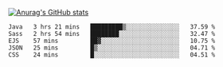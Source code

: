 [![Anurag's GitHub stats](https://github-readme-stats.vercel.app/api?username=sebasphere&count_private=true&theme=tokyonight)](https://github.com/anuraghazra/github-readme-stats)

<!--START_SECTION:waka-->
```text
Java   3 hrs 21 mins   █████████▒░░░░░░░░░░░░░░░   37.59 % 
Sass   2 hrs 54 mins   ████████░░░░░░░░░░░░░░░░░   32.47 % 
EJS    57 mins         ██▓░░░░░░░░░░░░░░░░░░░░░░   10.75 % 
JSON   25 mins         █▒░░░░░░░░░░░░░░░░░░░░░░░   04.71 % 
CSS    24 mins         █░░░░░░░░░░░░░░░░░░░░░░░░   04.51 % 
```
<!--END_SECTION:waka-->
